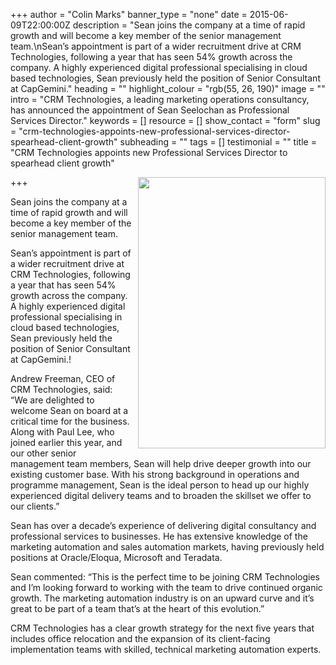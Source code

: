 +++
author = "Colin Marks"
banner_type = "none"
date = 2015-06-09T22:00:00Z
description = "Sean joins the company at a time of rapid growth and will become a key member of the senior management team.\nSean’s appointment is part of a wider recruitment drive at CRM Technologies, following a year that has seen 54% growth across the company. A highly experienced digital professional specialising in cloud based technologies, Sean previously held the position of Senior Consultant at CapGemini."
heading = ""
highlight_colour = "rgb(55, 26, 190)"
image = ""
intro = "CRM Technologies, a leading marketing operations consultancy, has announced the appointment of Sean Seelochan as Professional Services Director."
keywords = []
resource = []
show_contact = "form"
slug = "crm-technologies-appoints-new-professional-services-director-spearhead-client-growth"
subheading = ""
tags = []
testimonial = ""
title = "CRM Technologies appoints new Professional Services Director to spearhead client growth"

+++
<img style="float: right; margin-top: 0; margin-left: 10px;" src="https://crmtdigital.com/sites/default/files/Sean_Seelochan_1_sml.jpg" alt="" width="300" height="434">

Sean joins the company at a time of rapid growth and will become a key member of the senior management team.

Sean’s appointment is part of a wider recruitment drive at CRM Technologies, following a year that has seen 54% growth across the company. A highly experienced digital professional specialising in cloud based technologies, Sean previously held the position of Senior Consultant at CapGemini.!

Andrew Freeman, CEO of CRM Technologies, said: “We are delighted to welcome Sean on board at a critical time for the business. Along with Paul Lee, who joined earlier this year, and our other senior management team members, Sean will help drive deeper growth into our existing customer base. With his strong background in operations and programme management, Sean is the ideal person to head up our highly experienced digital delivery teams and to broaden the skillset we offer to our clients.”

Sean has over a decade’s experience of delivering digital consultancy and professional services to businesses. He has extensive knowledge of the marketing automation and sales automation markets, having previously held positions at Oracle/Eloqua, Microsoft and Teradata.

Sean commented: “This is the perfect time to be joining CRM Technologies and I’m looking forward to working with the team to drive continued organic growth. The marketing automation industry is on an upward curve and it’s great to be part of a team that’s at the heart of this evolution.”

CRM Technologies has a clear growth strategy for the next five years that includes office relocation and the expansion of its client-facing implementation teams with skilled, technical marketing automation experts.